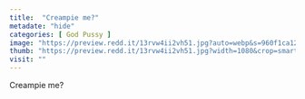 ```yaml
---
title:  "Creampie me?"
metadate: "hide"
categories: [ God Pussy ]
image: "https://preview.redd.it/13rvw4ii2vh51.jpg?auto=webp&s=960f1ca121b75102c2f8d6717a801eda3a682882"
thumb: "https://preview.redd.it/13rvw4ii2vh51.jpg?width=1080&crop=smart&auto=webp&s=47f5e0708edb5e9f794d71bc3f5714aadb95d705"
visit: ""
---
```

Creampie me?
